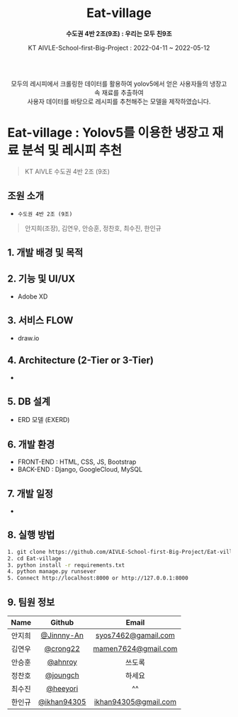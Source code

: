 <div align="center">
 <h1 align="center">Eat-village</h1>
 </p>
 <p align="center">
  <b>수도권 4반 2조(9조) : 우리는 모두 친9조</b>
 </p>
 <p align="center">
  KT AIVLE-School-first-Big-Project : 2022-04-11 ~ 2022-05-12 </p><br><br>
  
 <p align="center"> 
  모두의 레시피에서 크롤링한 데이터를 활용하여 yolov5에서 얻은 사용자들의 냉장고 속 재료를 추출하여 <br>
 사용자 데이터를 바탕으로 레시피를 추천해주는 모델을 제작하였습니다.<br>
 </p>
</div>

# Eat-village : Yolov5를 이용한 냉장고 재료 분석 및 레시피 추천
> KT AIVLE 수도권 4반 2조 (9조) <br>

## 조원 소개
- `수도권 4반 2조 (9조)`
> 안지희(조장), 김연우, 안승훈, 정찬호, 최수진, 한인규

## 1. 개발 배경 및 목적

## 2. 기능 및 UI/UX
- Adobe XD
## 3. 서비스 FLOW
- draw.io
## 4. Architecture (2-Tier or 3-Tier)
-
## 5. DB 설계
- ERD 모델 (EXERD)
## 6. 개발 환경
- FRONT-END : HTML, CSS, JS, Bootstrap
- BACK-END : Django, GoogleCloud, MySQL
## 7. 개발 일정
- 
## 8. 실행 방법
``` bash
1. git clone https://github.com/AIVLE-School-first-Big-Project/Eat-village.git
2. cd Eat-village
3. python install -r requirements.txt
4. python manage.py runsever
5. Connect http://localhost:8000 or http://127.0.0.1:8000
```
## 9. 팀원 정보
| Name | Github | Email |
|:---:|:---:|:---:|
|안지희|[@Jinnny-An](https://github.com/Jinnny-An)|syos7462@gamail.com|
|김연우|[@crong22](https://github.com/crong22)|mamen7624@gmail.com|
|안승훈|[@ahnroy](https://github.com/ahnroy)|쓰도록|
|정찬호|[@joungch](https://github.com/joungch)|하세요|
|최수진|[@heeyori](https://github.com/heeyori)|^^|
|한인규|[@ikhan94305](https://github.com/ikhan94305)|ikhan94305@gmail.com|
